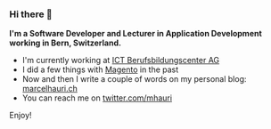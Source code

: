 ### Hi there 👋

**I'm a Software Developer and Lecturer in Application Development working in Bern, Switzerland.**

- I'm currently working at [ICT Berufsbildungscenter AG](https://berufsbildungscenter.ch/)
- I did a few things with [Magento](https://magento.marcelhauri.ch) in the past
- Now and then I write a couple of words on my personal blog: [marcelhauri.ch](https://marcelhauri.ch)
- You can reach me on [twitter.com/mhauri](https://twitter.com/mhauri)

Enjoy!
